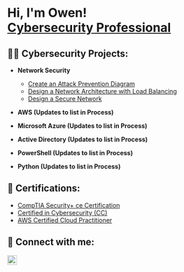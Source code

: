 <h1>Hi, I'm Owen! <br/><a href="https://www.linkedin.com/in/owen-richards-jr/">Cybersecurity Professional</a>

<h2>👨‍💻 Cybersecurity Projects:</h2>

- <b>Network Security</b>
  - [Create an Attack Prevention Diagram](https://github.com/owen-rich/Network-Security/blob/main/Lab%201%20attack%20prevention%20diagram.drawio.png)
  - [Design a Network Architecture with Load Balancing](https://github.com/owen-rich/Network-Security/blob/main/network-architecture-load-balancing.drawio.png)
  - [Design a Secure Network](https://github.com/owen-rich/Network-Security/blob/main/secure%20network%20design.drawio.png)

- <b>AWS (Updates to list in Process)</b>

- <b>Microsoft Azure (Updates to list in Process)</b>

- <b>Active Directory (Updates to list in Process)</b>

- <b>PowerShell (Updates to list in Process)</b>

- <b>Python (Updates to list in Process)</b>


<h2>🏅 Certifications:</h2>

- [CompTIA Security+ ce Certification](https://www.credly.com/badges/0586685e-ae1f-4b74-bfa8-a055381f5f97/public_url)
- [Certified in Cybersecurity (CC)](https://www.credly.com/badges/640b0a1c-07cd-4f0f-9b56-b8fde56413b8/public_url)
- [AWS Certified Cloud Practitioner](https://www.credly.com/badges/d1429893-9034-418c-91c3-731843028cc1/public_url)


<h2> 🤳 Connect with me:</h2>

[<img align="left" alt="JoshMadakor | LinkedIn" width="22px" src="https://cdn.jsdelivr.net/npm/simple-icons@v3/icons/linkedin.svg" />][linkedin]


[linkedin]: https://www.linkedin.com/in/owen-richards-jr/

<!--
**joshmadakor1/joshmadakor1** is a ✨ _special_ ✨ repository because its `README.md` (this file) appears on your GitHub profile.

Here are some ideas to get you started:

- 🔭 I’m currently working on ...
- 🌱 I’m currently learning ...
- 👯 I’m looking to collaborate on ...
- 🤔 I’m looking for help with ...
- 💬 Ask me about ...
- 📫 How to reach me: ...
- 😄 Pronouns: ...
- ⚡ Fun fact: ...
-->
